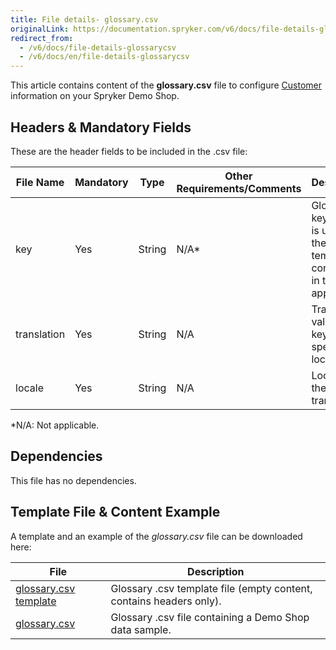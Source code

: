 ```yaml
---
title: File details- glossary.csv
originalLink: https://documentation.spryker.com/v6/docs/file-details-glossarycsv
redirect_from:
  - /v6/docs/file-details-glossarycsv
  - /v6/docs/en/file-details-glossarycsv
---
```


This article contains content of the **glossary.csv** file to configure [Customer](https://documentation.spryker.com/docs/glossary) information on your Spryker Demo Shop.

## Headers & Mandatory Fields
These are the header fields to be included in the .csv file:

| File Name | Mandatory | Type | Other Requirements/Comments | Description |
| --- | --- | --- | --- | --- |
| key | Yes | String | N/A* | Glossary key, which is used in the templates contained in the shop application. |
| translation | Yes | String | N/A | Translation value of the key for the specific locale. |
| locale | Yes | String | N/A | Locale of the translation. |
*N/A: Not applicable. 

## Dependencies
This file has no dependencies.

## Template File & Content Example 

A template and an example of the *glossary.csv*  file can be downloaded here:


| File | Description |
| --- | --- |
| [glossary.csv template](https://spryker.s3.eu-central-1.amazonaws.com/docs/Developer+Guide/Back-End/Data+Manipulation/Data+Ingestion/Data+Import/Data+Import+Categories/Commerce+Setup/Template+glossary.csv) | Glossary .csv template file (empty content, contains headers only). |
| [glossary.csv](https://spryker.s3.eu-central-1.amazonaws.com/docs/Developer+Guide/Back-End/Data+Manipulation/Data+Ingestion/Data+Import/Data+Import+Categories/Commerce+Setup/glossary.csv) | Glossary .csv file containing a Demo Shop data sample. |
